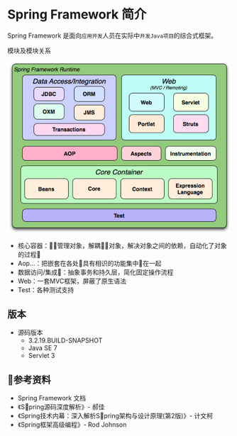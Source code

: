 #   Spring Framework 简介

Spring Framework 是面向`应用开发`人员在实际中`开发Java项目`的综合式框架。

模块及模块关系

![spring-overview](images/spring-overview.png)

-   核心容器：管理对象，解耦对象，解决对象之间的依赖，自动化了对象的过程
-   Aop...：把嵌套在各处具有相识的功能集中在一起
-   数据访问/集成：抽象事务和持久层，简化固定操作流程
-   Web：一套MVC框架，屏蔽了原生语法
-   Test：各种测试支持

##  版本
-   源码版本
    -   3.2.19.BUILD-SNAPSHOT
    -   Java SE 7 
    -   Servlet 3 

##  参考资料
-   Spring Framework 文档
-   《Spring源码深度解析》- 郝佳
-   《Spring技术内幕：深入解析Spring架构与设计原理(第2版)》-  计文柯
-   《Spring框架高级编程》- Rod Johnson
